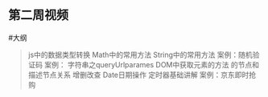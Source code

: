 

# **`第二周视频`**


#大纲

> js中的数据类型转换
> Math中的常用方法
> String中的常用方法
> 案例：随机验证码
> 案例： 字符串之queryUrlparames
> DOM中获取元素的方法
> 的节点和描述节点关系
> 增删改查
> Date日期操作
> 定时器基础讲解
> 案例：京东即时抢购
